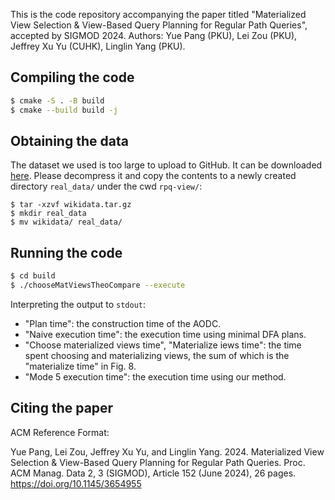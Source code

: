 This is the code repository accompanying the paper titled "Materialized View Selection & View-Based Query Planning for Regular Path Queries", accepted by SIGMOD 2024. Authors: Yue Pang (PKU), Lei Zou (PKU), Jeffrey Xu Yu (CUHK), Linglin Yang (PKU).

## Compiling the code

```bash
$ cmake -S . -B build
$ cmake --build build -j
```

## Obtaining the data

The dataset we used is too large to upload to GitHub. It can be downloaded [here](https://www.jianguoyun.com/p/DRVlc_MQ0J6KCxjF9qYFIAA). Please decompress it and copy the contents to a newly created directory `real_data/` under the cwd `rpq-view/`:

```
$ tar -xzvf wikidata.tar.gz
$ mkdir real_data
$ mv wikidata/ real_data/
```


## Running the code

```bash
$ cd build
$ ./chooseMatViewsTheoCompare --execute
```

Interpreting the output to `stdout`:

- "Plan time": the construction time of the AODC.
- "Naive execution time": the execution time using minimal DFA plans.
- "Choose materialized views time", "Materialize iews time": the time spent choosing and materializing views, the sum of which is the "materialize time" in Fig. 8.
- "Mode 5 execution time": the execution time using our method.

## Citing the paper

ACM Reference Format:

Yue Pang, Lei Zou, Jeffrey Xu Yu, and Linglin Yang. 2024. Materialized View Selection & View-Based Query Planning for Regular Path Queries. Proc. ACM Manag. Data 2, 3 (SIGMOD), Article 152 (June 2024), 26 pages. https://doi.org/10.1145/3654955
